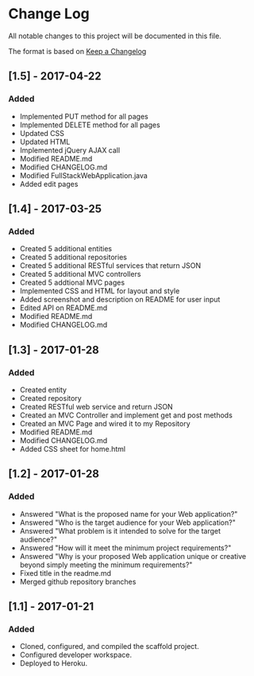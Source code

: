 # Change Log
All notable changes to this project will be documented in this file.

The format is based on [Keep a Changelog](http://keepachangelog.com/) 

## [1.5] - 2017-04-22
### Added
- Implemented PUT method for all pages
- Implemented DELETE method for all pages
- Updated CSS
- Updated HTML
- Implemented jQuery AJAX call
- Modified README.md
- Modified CHANGELOG.md
- Modified FullStackWebApplication.java
- Added edit pages

## [1.4] - 2017-03-25
### Added
- Created 5 additional entities
- Created 5 additional repositories 
- Created 5 additional RESTful services that return JSON
- Created 5 additional MVC controllers
- Created 5 addtional MVC pages
- Implemented CSS and HTML for layout and style
- Added screenshot and description on README for user input
- Edited API on README.md
- Modified README.md
- Modified CHANGELOG.md

## [1.3] - 2017-01-28
### Added
- Created entity
- Created repository
- Created RESTful web service and return JSON
- Created an MVC Controller and implement get and post methods
- Created an MVC Page and wired it to my Repository
- Modified README.md
- Modified CHANGELOG.md
- Added CSS sheet for home.html

## [1.2] - 2017-01-28
### Added
- Answered "What is the proposed name for your Web application?"
- Answered "Who is the target audience for your Web application?" 
- Answered "What problem is it intended to solve for the target audience?"
- Answered "How will it meet the minimum project requirements?"
- Answered "Why is your proposed Web application unique or creative beyond simply meeting the minimum requirements?"
- Fixed title in the readme.md
- Merged github repository branches

## [1.1] - 2017-01-21
### Added
- Cloned, configured, and compiled the scaffold project.
- Configured developer workspace.
- Deployed to Heroku.
